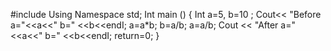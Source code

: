 #include <lostream >
Using Namespace std;
Int main () 
{
 Int   a=5, b=10 ;
 Cout<< "Before  a="<<a<<" b=" <<b<<endI;
 a=a*b;
 b=a/b;
 a=a/b;
 Cout << "After a="<<a<<" b=" <<b<<endI;
 return=0;
}
